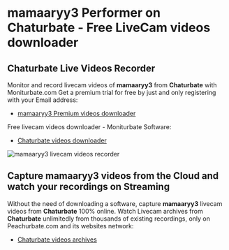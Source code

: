# mamaaryy3 Performer on Chaturbate - Free LiveCam videos downloader

## Chaturbate Live Videos Recorder

Monitor and record livecam videos of **mamaaryy3** from **Chaturbate** with Moniturbate.com
Get a premium trial for free by just and only registering with your Email address:
* [mamaaryy3 Premium videos downloader](https://moniturbate.com/request-demo-licence-key.html)

Free livecam videos downloader - Moniturbate Software:
* [Chaturbate videos downloader](https://moniturbate.com/moniturbate-download-software.html)

![mamaaryy3 livecam videos recorder](https://peachurnet.com/templates/moniturbate-software.png)


## Capture mamaaryy3 videos from the Cloud and watch your recordings on Streaming

Without the need of downloading a software, capture **mamaaryy3** livecam videos from **Chaturbate** 100% online.
Watch Livecam archives from **Chaturbate** unlimitedly from thousands of existing recordings, only on Peachurbate.com and its websites network:
* [Chaturbate videos archives](https://peachurnet.com/)